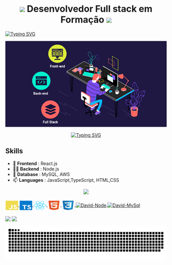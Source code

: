 <h1 align="center">
  <img src="https://media.giphy.com/media/hvRJCLFzcasrR4ia7z/giphy.gif" width="28">
 Desenvolvedor Full stack em Formação
  <img src="https://media.giphy.com/media/hvRJCLFzcasrR4ia7z/giphy.gif" width="28">
</h1>

<a href="https://git.io/typing-svg"><img src="https://readme-typing-svg.herokuapp.com?font=Fira+Code&size=14&pause=1000&color=E2F728&background=FF0F4F00&center=true&width=435&lines=Ol%C3%A1!!+Eu+sou+o+David+Alves!" alt="Typing SVG" /></a>
<p align="center">
  <img src="https://github.com/DavidAlves28/DavidAlves28/blob/main/Logo.gif?raw=true">
</p>

<p align="center">
  <a  href="https://git.io/typing-svg"><img src="https://readme-typing-svg.herokuapp.com?font=Fira+Code&pause=1000&width=435&lines=%3C+-----++++Full-Stack+Developer++-----%3E" alt="Typing SVG" />
  </a>
</p>

##  Skills

- 🔭 <b>Frontend</b> : React.js
- 👨‍💻 <b>Backend</b> : Node.js 
- 💬 <b>Database</b> : MySQL, AWS
- 📫 <b>Languages</b> : JavaScript,TypeScript, HTML,CSS
<!-- - 🌱 <b>Libraries</b> : Bootstrap -->


<div align="center">
  <a href="https://github.com/DavidAlves28">
  <img height="180em" src="https://github-readme-stats.vercel.app/api?username=DavidAlves28&show_icons=true&theme=dark&include_all_commits=true&count_private=true"/>

  </div>
</div>

<!--   <img height="180em" src="https://github-readme-stats.vercel.app/api/top-langs/?username=DavidAlves28&layout=compact&langs_count=7&theme=dark"/> -->
</div>
<div style="display: inline_block"><br>
  <img align="center" alt="David-Js" height="30" width="40" src="https://raw.githubusercontent.com/devicons/devicon/master/icons/javascript/javascript-plain.svg">
  <img align="center" alt="David-Ts" height="30" width="40" src="https://raw.githubusercontent.com/devicons/devicon/master/icons/typescript/typescript-plain.svg">
  <img align="center" alt="David-React" height="30" width="40" src="https://raw.githubusercontent.com/devicons/devicon/master/icons/react/react-original.svg">
  <img align="center" alt="David-HTML" height="30" width="40" src="https://raw.githubusercontent.com/devicons/devicon/master/icons/html5/html5-original.svg">
  <img align="center" alt="David-CSS" height="30" width="40" src="https://raw.githubusercontent.com/devicons/devicon/master/icons/css3/css3-original.svg">
  <img align="center" alt="David-Node" height="30" width="40" src="https://cdn.jsdelivr.net/gh/devicons/devicon/icons/nodejs/nodejs-plain-wordmark.svg">
  <img align="center" alt="David-MySql" height="30" width="40" src="https://cdn.jsdelivr.net/gh/devicons/devicon/icons/mysql/mysql-original-wordmark.svg">
  </div>

 <div><br> 
  <a href = "mailto:dav.alvesc28@gmail.com"><img align="center" src="https://img.shields.io/badge/-Gmail-%23333?style=for-the-badge&logo=gmail&logoColor=white" target="_blank"></a>
  <a href="https://www.linkedin.com/in/david-alves-7a2b90145/" target="_blank"><img align="center"  src="https://img.shields.io/badge/-LinkedIn-%230077B5?style=for-the-badge&logo=linkedin&logoColor=white" target="_blank"></a> 
 
  ![Snake animation](https://raw.githubusercontent.com/Platane/snk/output/github-contribution-grid-snake.svg)
 </div>
